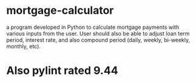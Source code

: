 # mortgage-calculator
a program developed in Python to calculate mortgage payments with various inputs from the user. 
User should also be able to adjust loan term period, interest rate, and also compound period (daily, weekly, bi-weekly, monthly, etc). 
# Also pylint rated 9.44
